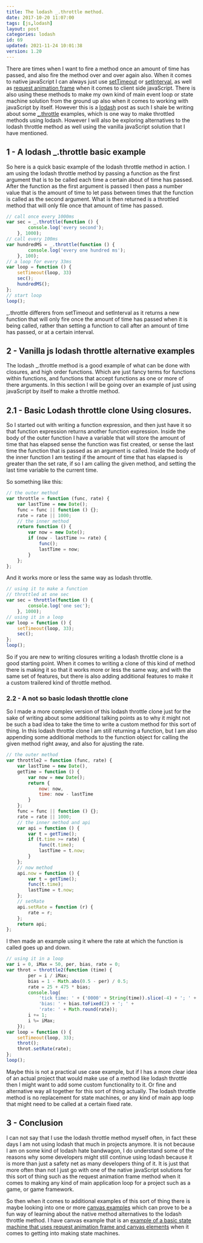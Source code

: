 ```yaml
---
title: The lodash _.throttle method.
date: 2017-10-20 11:07:00
tags: [js,lodash]
layout: post
categories: lodash
id: 69
updated: 2021-11-24 10:01:38
version: 1.20
---
```


There are times when I want to fire a method once an amount of time has passed, and also fire the method over and over again also. When it comes to native javaScript I can always just use [setTimeout](/2018/12/06/js-settimeout/) or [setInterval](/2018/03/08/js-setinterval/), as well as [request animation frame](/2018/03/13/js-request-animation-frame/) when it comes to client side javaScript. There is also using these methods to make my own kind of main event loop or state machine solution from the ground up also when it comes to working with javaScript by itself. However this is a [lodash](https://lodash.com/) post as such I shale be writing about some [\_.throttle](https://lodash.com/docs/4.17.4#throttle) examples, which is one way to make throttled methods using lodash. However I will also be exploring alternatives to the lodash throttle method as well using the vanilla javaScript solution that I have mentioned.

<!-- more -->

## 1 -  A lodash _.throttle basic example

So here is a quick basic example of the lodash throttle method in action. I am using the lodash throttle method by passing a function as the first argument that is to be called each time a certain about of time has passed. After the function as the first argument is passed I then pass a number value that is the amount of time to let pass between times that the function is called as the second argument. What is then returned is a throttled method that will only file once that amount of time has passed.

```js
// call once every 1000ms
var sec = _.throttle(function () {
        console.log('every second');
    }, 1000);
// call every 100ms
var hundredMS = _.throttle(function () {
        console.log('every one hundred ms');
    }, 100);
// a loop for every 33ms
var loop = function () {
    setTimeout(loop, 33)
    sec();
    hundredMS();
};
// start loop
loop();
```

\_.throttle differers from setTimeout and setInterval as it returns a new function that will only fire once the amount of time has passed when it is being called, rather than setting a function to call after an amount of time has passed, or at a certain interval.

## 2 - Vanilla js lodash throttle alternative examples

The lodash \_.throttle method is a good example of what can be done with closures, and high order functions. Which are just fancy terms for functions within functions, and functions that accept functions as one or more of there arguments. In this section I will be going over an example of just using javaScript by itself to make a throttle method.

## 2.1 - Basic Lodash throttle clone Using closures.

So I started out with writing a function expression, and then just have it so that function expression returns another function expression. Inside the body of the outer function I have a variable that will store the amount of time that has elapsed sense the function was fist created, or sense the last time the function that is passed as an argument is called. Inside the body of the inner function I am testing if the amount of time that has elapsed is greater than the set rate, if so I am calling the given method, and setting the last time variable to the current time.

So something like this:

```js
// the outer method
var throttle = function (func, rate) {
    var lastTime = new Date();
    func = func || function () {};
    rate = rate || 1000;
    // the inner method
    return function () {
        var now = new Date();
        if (now - lastTime >= rate) {
            func();
            lastTime = now;
        }
    };
};
```

And it works more or less the same way as lodash throttle.

```js
// using it to make a function
// throttled at one sec
var sec = throttle(function () {
        console.log('one sec');
    }, 1000);
// using it in a loop
var loop = function () {
    setTimeout(loop, 33);
    sec();
};
loop();
```

So if you are new to writing closures writing a lodash throttle clone is a good starting point. When it comes to writing a clone of this kind of method there is making it so that it works more or less the same way, and with the same set of features, but there is also adding additional features to make it a custom trailered kind of throttle method.

### 2.2 - A not so basic lodash throttle clone

So I made a more complex version of this lodash throttle clone just for the sake of writing about some additional talking points as to why it might not be such a bad idea to take the time to write a custom method for this sort of thing. In this lodash throttle clone I am still returning a function, but I am also appending some additional methods to the function object for calling the given method right away, and also for ajusting the rate.

```js
// the outer method
var throttle2 = function (func, rate) {
    var lastTime = new Date(),
    getTime = function () {
        var now = new Date();
        return {
            now: now,
            time: now - lastTime
        }
    };
    func = func || function () {};
    rate = rate || 1000;
    // the inner method and api
    var api = function () {
        var t = getTime();
        if (t.time >= rate) {
            func(t.time);
            lastTime = t.now;
        }
    };
    // now method
    api.now = function () {
        var t = getTime();
        func(t.time);
        lastTime = t.now;
    };
    // setRate
    api.setRate = function (r) {
        rate = r;
    };
    return api;
};
```

I then made an example using it where the rate at which the function is called goes up and down.

```js
// using it in a loop
var i = 0, iMax = 50, per, bias, rate = 0;
var throt = throttle2(function (time) {
        per = i / iMax;
        bias = 1 - Math.abs(0.5 - per) / 0.5;
        rate = 25 + 475 * bias;
        console.log(
            'tick time: ' + ('0000' + String(time)).slice(-4) + '; ' +
            'bias: ' + bias.toFixed(2) + '; ' +
            'rate: ' + Math.round(rate));
        i += 1;
        i %= iMax;
    });
var loop = function () {
    setTimeout(loop, 33);
    throt();
    throt.setRate(rate);
};
loop();
```

Maybe this is not a practical use case example, but if I has a more clear idea of an actual project that would make use of a method like lodash throttle then I might want to add some custom functionality to it. Or fine and alternative way all together for this sort of thing actually. The lodash throttle method is no replacement for state machines, or any kind of main app loop that might need to be called at a certain fixed rate.

## 3 - Conclusion

I can not say that I use the lodash throttle method myself often, in fact these days I am not using lodash that much in projects anymore. It is not because I am on some kind of lodash hate bandwagon, I do understand some of the reasons why some developers might still continue using lodash because it is more than just a safety net as many developers thing of it. It is just that more often than not I just go with one of the native javaScript solutions for this sort of thing such as the request animation frame method when it comes to making any kind of main application loop for a project such as a game, or game framework.

So then when it comes to additional examples of this sort of thing there is maybe looking into one or more [canvas examples](/2020/03/23/canvas-example/) which can prove to be a fun way of learning about the native method alternatives to the lodash throttle method. I have canvas example that is an [example of a basic state machine that uses request animation frame and canvas elements](/2020/01/28/canvas-example-state-machine/) when it comes to getting into making state machines.


